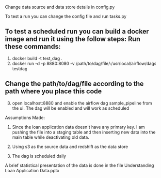 Change data source and data store details in config.py

To test a run you can change the config file and run tasks.py

To test a scheduled run you can build a docker image and run it using the follow steps:
Run these commands:
----------------------------------------------------------------------------------
1. docker build -t test_dag .
2. docker run -d -p 8880:8080 -v /path/to/dag/file/:/usr/local/airflow/dags testdag

Change the path/to/dag/file according to the path where you place this code
----------------------------------------------------------------------------------
3. open localhost:8880 and enable the airflow dag sample_pipeline from the ui. The dag will be enabled
and will work as scheduled


Assumptions Made:

1) Since the loan application data doesn't have any primary key. I am pushing the file into a staging table
and then inserting new data into the main table while deactivating old data.

2) Using s3 as the source data and redshift as the data store
3) The dag is scheduled daily

A brief statistical presentation of the data is done in the file Understanding Loan Application Data.pptx
